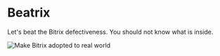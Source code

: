 # Beatrix

Let's beat the Bitrix defectiveness. You should not know what is inside.

![Make Bitrix adopted to real world](http://news.rin.ru/pictures/16/249031.jpg)
